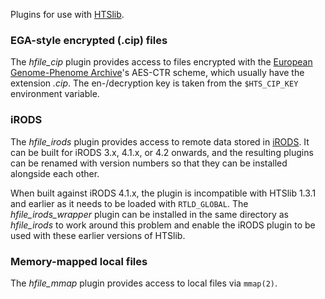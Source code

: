 Plugins for use with [HTSlib].

### EGA-style encrypted (.cip) files

The _hfile_cip_ plugin provides access to files encrypted with the
[European Genome-Phenome Archive][EGA]'s AES-CTR scheme, which usually
have the extension _.cip_.
The en-/decryption key is taken from the `$HTS_CIP_KEY` environment variable.

### iRODS

The _hfile_irods_ plugin provides access to remote data stored in [iRODS].
It can be built for iRODS 3.x, 4.1.x, or 4.2 onwards, and the resulting
plugins can be renamed with version numbers so that they can be installed
alongside each other.

When built against iRODS 4.1.x, the plugin is incompatible with
HTSlib 1.3.1 and earlier as it needs to be loaded with `RTLD_GLOBAL`.
The _hfile_irods_wrapper_ plugin can be installed in the same directory
as _hfile_irods_ to work around this problem and enable the iRODS plugin
to be used with these earlier versions of HTSlib.

### Memory-mapped local files

The _hfile_mmap_ plugin provides access to local files via `mmap(2)`.


[EGA]:    https://ega-archive.org/
[HTSlib]: https://github.com/samtools/htslib
[iRODS]:  http://irods.org/
